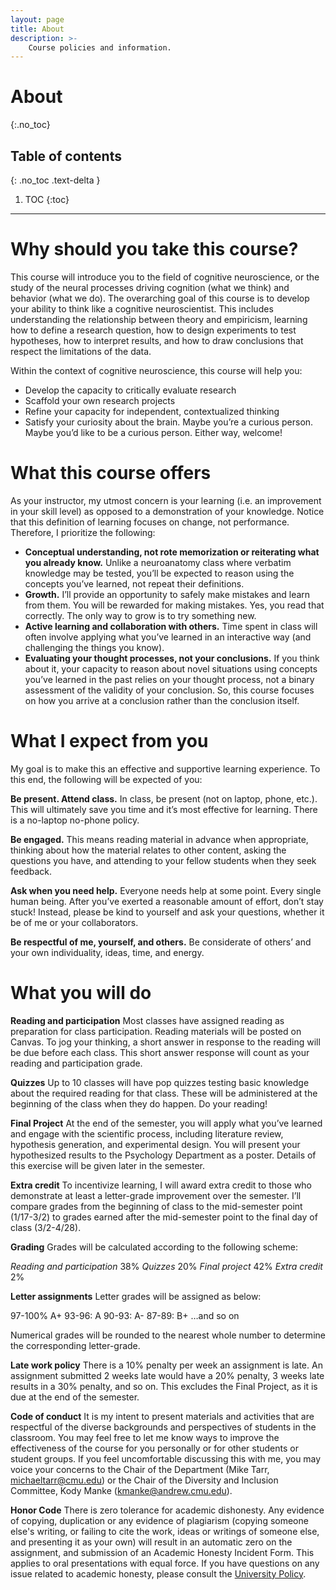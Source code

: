 ```yaml
---
layout: page
title: About
description: >-
    Course policies and information.
---
```


# About
{:.no_toc}

## Table of contents
{: .no_toc .text-delta }

1. TOC
{:toc}

---

# Why should you take this course?
This course will introduce you to the field of cognitive neuroscience, or the study of the neural processes driving cognition (what we think) and behavior (what we do). The overarching goal of this course is to develop your ability to think like a cognitive neuroscientist. This includes understanding the relationship between theory and empiricism, learning how to define a research question, how to design experiments to test hypotheses, how to interpret results, and how to draw conclusions that respect the limitations of the data.

Within the context of cognitive neuroscience, this course will help you:

* Develop the capacity to critically evaluate research
* Scaffold your own research projects
* Refine your capacity for independent, contextualized thinking
* Satisfy your curiosity about the brain. Maybe you’re a curious person. Maybe you’d like to be a curious person. Either way, welcome!  



# What this course offers
As your instructor, my utmost concern is your learning (i.e. an improvement in your skill level) as opposed to a demonstration of your knowledge. Notice that this definition of learning focuses on change, not performance. Therefore, I prioritize the following:


* **Conceptual understanding, not rote memorization or reiterating what you already know.** Unlike a neuroanatomy class where verbatim knowledge may be tested, you’ll be expected to reason using the concepts you’ve learned, not repeat their definitions.
* **Growth.** I’ll provide an opportunity to safely make mistakes and learn from them. You will be rewarded for making mistakes. Yes, you read that correctly. The only way to grow is to try something new.
* **Active learning and collaboration with others.** Time spent in class will often involve applying what you’ve learned in an interactive way (and challenging the things you know).
* **Evaluating your thought processes, not your conclusions.** If you think about it, your capacity to reason about novel situations using concepts you’ve learned in the past relies on your thought process, not a binary assessment of the validity of your conclusion. So, this course focuses on how you arrive at a conclusion rather than the conclusion itself.  


# What I expect from you
My goal is to make this an effective and supportive learning experience. To this end, the following will be expected of you:

**Be present. Attend class.** In class, be present (not on laptop, phone, etc.). This will ultimately save you time and it’s most effective for learning. There is a no-laptop no-phone policy.

**Be engaged.**  This means reading material in advance when appropriate, thinking about how the material relates to other content, asking the questions you have, and attending to your fellow students when they seek feedback.  

**Ask when you need help.** Everyone needs help at some point. Every single human being. After you’ve exerted a reasonable amount of effort, don’t stay stuck! Instead, please be kind to yourself and ask your questions, whether it be of me or your collaborators.

**Be respectful of me, yourself, and others.** Be considerate of others’ and your own individuality, ideas, time, and energy.


# What you will do
**Reading and participation** Most classes have assigned reading as preparation for class participation. Reading materials will be posted on Canvas. To jog your thinking, a short answer in response to the reading will be due before each class. This short answer response will count as your reading and participation grade.

**Quizzes** Up to 10 classes will have pop quizzes testing basic knowledge about the required reading for that class. These will be administered at the beginning of the class when they do happen. Do your reading!

**Final Project** At the end of the semester, you will apply what you’ve learned and engage with the scientific process, including literature review, hypothesis generation, and experimental design. You will present your hypothesized results to the Psychology Department as a poster. Details of this exercise will be given later in the semester.

**Extra credit** To incentivize learning, I will award extra credit to those who demonstrate at least a letter-grade improvement over the semester. I’ll compare grades from the beginning of class to the mid-semester point (1/17-3/2) to grades earned after the mid-semester point to the final day of class (3/2-4/28).


**Grading**
Grades will be calculated according to the following scheme:

*Reading and participation* 38%
*Quizzes* 20%
*Final project* 42%
*Extra credit* 2%

**Letter assignments**
Letter grades will be assigned as below:

97-100% A+
93-96: A
90-93: A-
87-89: B+ …and so on

Numerical grades will be rounded to the nearest whole number to determine the corresponding letter-grade.

**Late work policy** There is a 10% penalty per week an assignment is late. An assignment submitted 2 weeks late would have a 20% penalty, 3 weeks late results in a 30% penalty, and so on. This excludes the Final Project, as it is due at the end of the semester.

**Code of conduct** It is my intent to present materials and activities that are respectful of the diverse backgrounds and perspectives of students in the classroom. You may feel free to let me know ways to improve  the effectiveness of the course for you personally or for other students or student groups. If you feel uncomfortable discussing this with me, you may voice your concerns to the Chair of the Department (Mike Tarr, michaeltarr@cmu.edu) or the Chair of the Diversity and Inclusion Committee, Kody Manke (kmanke@andrew.cmu.edu).

**Honor Code** There is zero tolerance for academic dishonesty. Any evidence of copying, duplication or any evidence of plagiarism (copying someone else's writing, or failing to cite the work, ideas or writings of  someone else, and presenting it as your own) will result in an automatic zero on the assignment, and submission of an Academic Honesty Incident Form. This applies to oral presentations with equal force. If you have questions on any issue related to academic honesty, please consult the [University Policy](https://www.cmu.edu/policies/student-and-student-life/academic-integrity.html).
